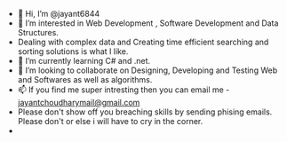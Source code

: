 - 👋 Hi, I’m @jayant6844
- 👀 I’m interested in Web Development , Software Development and Data Structures.
- Dealing with complex data and Creating time efficient searching and sorting solutions is what I like. 
- 🌱 I’m currently learning C# and .net.
- 💞️ I’m looking to collaborate on Designing, Developing and Testing Web and Softwares as well as algorithms.
- 📫 If you find me super intresting then you can email me - jayantchoudharymail@gmail.com
- Please don't show off you breaching skills by sending phising emails. Please don't or else i will have to cry in the corner.
- 

<!---
jayant6844/jayant6844 is a ✨ special ✨ repository because its `README.md` (this file) appears on your GitHub profile.
You can click the Preview link to take a look at your changes.
--->
